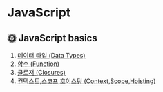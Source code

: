 
# JavaScript

## :sun_with_face: JavaScript basics

1. [데이터 타입 (Data Types)](https://github.com/yonghap/FrontEnd-Study/blob/main/posts/js/01.datatype.md)
2. [함수 (Function)](https://github.com/yonghap/FrontEnd-Study/blob/main/posts/js/02.function.md)
3. [클로저 (Closures)](https://github.com/yonghap/FrontEnd-Study/blob/main/posts/js/03.closures.md)
4. [컨텍스트,스코프,호이스팅 (Context,Scope,Hoisting)](https://github.com/yonghap/FrontEnd-Study/blob/main/posts/js/04.context.md)


